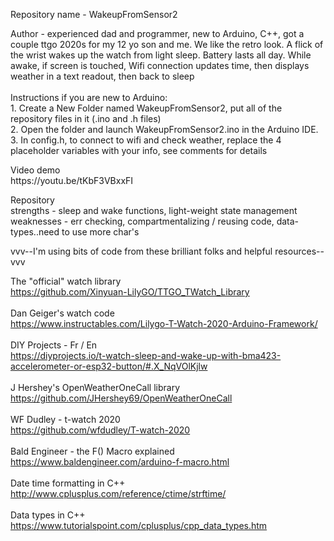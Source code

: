 <p>Repository name - WakeupFromSensor2</p>

<p>
Author - experienced dad and programmer, new to Arduino, C++, got a couple ttgo 2020s for my 12 yo son and me. We like the retro look. A flick of the wrist wakes up the watch from light sleep. Battery lasts all day. While awake, if screen is touched, Wifi connection updates time, then displays weather in a text readout, then back to sleep
<br>
<br>
Instructions if you are new to Arduino:<br>
1. Create a New Folder named WakeupFromSensor2, put all of the repository files in it (.ino and .h files)
<br>
2. Open the folder and launch WakeupFromSensor2.ino in the Arduino IDE.
<br>
3. In config.h, to connect to wifi and check weather, replace the 4 placeholder variables with your info, see comments for details
<br>

<p>
Video demo<br>
https://youtu.be/tKbF3VBxxFI<br>
</p>

<p>
Repository<br>
strengths - sleep and wake functions, light-weight state management<br>
weaknesses - err checking, compartmentalizing / reusing code, data-types..need to use more char's<br>
</p>

<p>
vvv--I'm using bits of code from these brilliant folks and helpful resources--vvv<br>
</p>

The "official" watch library<br>
https://github.com/Xinyuan-LilyGO/TTGO_TWatch_Library
<br>
<br>
Dan Geiger's watch code<br>
https://www.instructables.com/Lilygo-T-Watch-2020-Arduino-Framework/
<br>
<br>
DIY Projects - Fr / En<br>
https://diyprojects.io/t-watch-sleep-and-wake-up-with-bma423-accelerometer-or-esp32-button/#.X_NqVOlKjlw 
<br>
<br>
J Hershey's OpenWeatherOneCall library<br>
https://github.com/JHershey69/OpenWeatherOneCall 
<br>
<br>
WF Dudley - t-watch 2020<br>
https://github.com/wfdudley/T-watch-2020
<br>
<br>
Bald Engineer - the F() Macro explained<br>
https://www.baldengineer.com/arduino-f-macro.html
<br>
<br>
Date time formatting in C++<br>
http://www.cplusplus.com/reference/ctime/strftime/<br>
<br>
Data types in C++<br>
https://www.tutorialspoint.com/cplusplus/cpp_data_types.htm
</p>